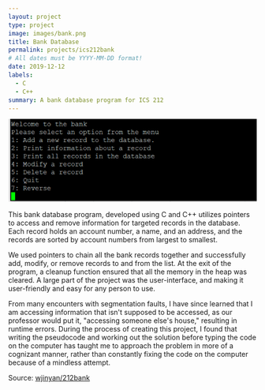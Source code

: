 ```yaml
---
layout: project
type: project
image: images/bank.png
title: Bank Database
permalink: projects/ics212bank
# All dates must be YYYY-MM-DD format!
date: 2019-12-12
labels:
  - C
  - C++
summary: A bank database program for ICS 212
---
```


<img class="ui medium rounded image" src="/images/bankterminal.png">

This bank database program, developed using C and C++ utilizes pointers to access and remove information for targeted records in the database. Each record holds an account number, a name, and an address, and the records are sorted by account numbers from largest to smallest. 

We used pointers to chain all the bank records together and successfully add, modify, or remove records to and from the list. At the exit of the program, a cleanup function ensured that all the memory in the heap was cleared. A large part of the project was the user-interface, and making it user-friendly and easy for any person to use. 

From many encounters with segmentation faults, I have since learned that I am accessing information that isn't supposed to be accessed, as our professor would put it, "accessing someone else's house," resulting in runtime errors. During the process of creating this project, I found that writing the pseudocode and working out the solution before typing the code on the computer has taught me to approach the problem in more of a cognizant manner, rather than constantly fixing the code on the computer because of a mindless attempt. 

Source: <a href="https://github.com/wjinyan/212bank"><i class="large github icon "></i>wjinyan/212bank</a>


